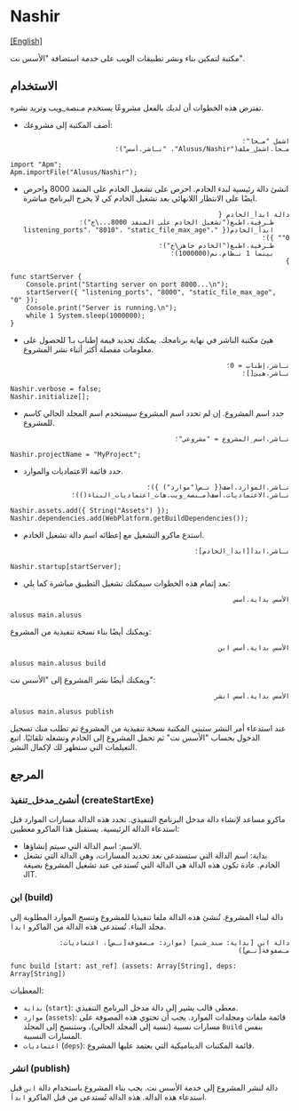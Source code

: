 # Nashir
[[English]](readme.md)

مكتبة لتمكين بناء ونشر تطبيقات الويب على خدمة استضافة "الأسس نت".

## الاستخدام

تفترض هذه الخطوات أن لديك بالفعل مشروعًا يستخدم مـنصة_ويب وتريد نشره.

* أضف المكتبة إلى مشروعك:

<div dir=rtl>

```
اشمل "مـحا"؛
مـحا.اشمل_ملف("Alusus/Nashir"، "نـاشر.أسس")؛
```

</div>

```
import "Apm";
Apm.importFile("Alusus/Nashir");
```

* انشئ دالة رئيسية لبدء الخادم. احرص على تشغيل الخادم على المنفذ 8000 واحرص ايضًا على الانتظار
  اللانهائي بعد تشغيل الخادم كي لا يخرج البرنامج مباشرة.

<div dir=rtl>

```
دالة ابدأ_الخادم {
    طـرفية.اطبع("تشغيل الخادم على المنفذ 8000...\ج")؛
    ابدأ_الخادم({ "listening_ports"، "8010"، "static_file_max_age"، "0" })؛
    طـرفية.اطبع("الخادم جاهز\ج")؛
    بينما 1 نـظام.نم(1000000)؛
}
```

</div>

```
func startServer {
    Console.print("Starting server on port 8000...\n");
    startServer({ "listening_ports", "8000", "static_file_max_age", "0" });
    Console.print("Server is running.\n");
    while 1 System.sleep(1000000);
}
```

* هيئ مكتبة الناشر في نهاية برنامجك. يمكنك تحديد قيمة إطناب بـ1 للحصول على معلومات مفصلة أكثر أثناء
  نشر المشروع.

<div dir=rtl>

```
نـاشر.إطناب = 0؛
نـاشر.هيئ[]؛
```

</div>

```
Nashir.verbose = false;
Nashir.initialize[];
```

* حدد اسم المشروع. إن لم تحدد اسم المشروع سيستخدم اسم المجلد الحالي كاسم للمشروع.

<div dir=rtl>

```
نـاشر.اسم_المشروع = "مشروعي"؛
```

</div>

```
Nashir.projectName = "MyProject";
```

* حدد قائمة الاعتماديات والموارد.

<div dir=rtl>

```
نـاشر.الموارد.أضف({ نـص("موارد") })؛
نـاشر.الاعتماديات.أضف(مـنصة_ويب.هات_اعتماديات_البناء())؛
```

</div>

```
Nashir.assets.add({ String("Assets") });
Nashir.dependencies.add(WebPlatform.getBuildDependencies());
```

* استدع ماكرو التشغيل مع إعطائه اسم دالة تشغيل الخادم.

<div dir=rtl>

```
نـاشر.ابدأ[ابدأ_الخادم]؛
```

</div>

```
Nashir.startup[startServer];
```

* بعد إتمام هذه الخطوات سيمكنك تشغيل التطبيق مباشرة كما يلي:

<div dir=rtl>

```
الأسس بداية.أسس
```

</div>

```
alusus main.alusus
```

ويمكنك أيضًا بناء نسخة تنفيذية من المشروع:

<div dir=rtl>

```
الأسس بداية.أسس ابن
```

</div>

```
alusus main.alusus build
```

ويمكنك أيضًا نشر المشروع إلى "الأسس نت":

<div dir=rtl>

```
الأسس بداية.أسس انشر
```

</div>

```
alusus main.alusus publish
```

عند استدعاء أمر النشر ستبني المكتبة نسخة تنفيذية من المشروع ثم تطلب منك تسجيل الدخول بحساب "الأسس نت"
ثم تحمل المشروع إلى الخادم وتشغله تلقائيًا. اتبع التعيلمات التي ستظهر لك لإكمال النشر.


## المرجع

### أنشئ_مدخل_تنفيذ (createStartExe)

ماكرو مساعد لإنشاء دالة مدخل البرنامج التنفيذي. تحدد هذه الدالة مسارات الموارد قبل استدعاء الدالة
الرئيسية. يستقبل هذا الماكرو معطيين:
* الاسم: اسم الدالة التي سيتم إنشاؤها.
* بداية: اسم الدالة التي ستستدعى بعد تحديد المسارات، وهي الدالة التي تشغل الخادم. عادة تكون هذه
  الدالة هي الدالة التي تُستدعى عند تشغيل المشروع بصيغة JIT.

### ابن (build)

دالة لبناء المشروع. تُنشئ هذه الدالة ملفا تنفيذيا للمشروع وتنسخ الموارد المطلوبة إلى مجلد البناء.
تُستدعى هذه الدالة من الماكرو `ابدأ`.

<div dir=rtl>

```
دالة ابن [بداية: سند_شبم] (موارد: مـصفوفة[نـص]، اعتماديات: مـصفوفة[نـص])
```

</div>

```
func build [start: ast_ref] (assets: Array[String], deps: Array[String])
```

المعطيات:
* `بداية` (`start`): معطى قالب يشير إلى دالة مدخل البرنامج التنفيذي.
* `موارد` (`assets`): قائمة ملفات ومجلدات الموارد. يجب أن تحتوي هذه المصوفة على مسارات نسبية (نسبة
  إلى المجلد الحالي)، وستنسخ إلى المجلد `Build` بنفس المسارات النسبية.
* `اعتماديات` (`deps`): قائمة المكتبات الديناميكية التي يعتمد عليها المشروع.

### انشر (publish)

دالة لنشر المشروع إلى خدمة الأسس نت. يجب بناء المشروع باستخدام دالة `ابن` قبل استدعاء هذه الدالة.
هذه الدالة تُستدعى من قبل الماكرو `ابدأ`.

